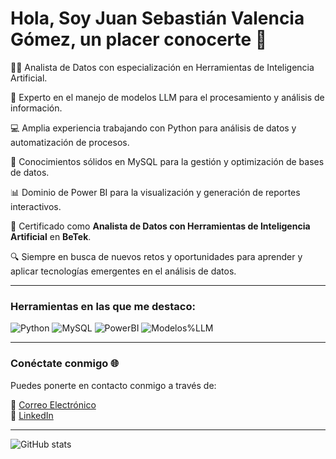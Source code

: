 # Hola, Soy Juan Sebastián Valencia Gómez, un placer conocerte 👋

👨‍💻 Analista de Datos con especialización en Herramientas de Inteligencia Artificial.

🤖 Experto en el manejo de modelos LLM para el procesamiento y análisis de información.

💻 Amplia experiencia trabajando con Python para análisis de datos y automatización de procesos.

🧠 Conocimientos sólidos en MySQL para la gestión y optimización de bases de datos.

📊 Dominio de Power BI para la visualización y generación de reportes interactivos.

📜 Certificado como **Analista de Datos con Herramientas de Inteligencia Artificial** en **BeTek**.  

🔍 Siempre en busca de nuevos retos y oportunidades para aprender y aplicar tecnologías emergentes en el análisis de datos.  

---

### Herramientas en las que me destaco:
![Python](https://img.shields.io/badge/Lenguaje-Python-blue)
![MySQL](https://img.shields.io/badge/Base%20de%20Datos-MySQL-orange)
![PowerBI](https://img.shields.io/badge/Herramienta-Power%20BI-yellow)
![Modelos%LLM](https://img.shields.io/badge/Inteligencia%Artificial-Modelos%20LLM-green)

---

### Conéctate conmigo 🌐

Puedes ponerte en contacto conmigo a través de:

📧 [Correo Electrónico](mailto:juansebastianvalenciagomez280@gmail.com)  
💼 [LinkedIn](https://www.linkedin.com/in/juan-valencia-analisisdedatos/)  

---

![GitHub stats](https://github-readme-stats.vercel.app/api?username=juanvalencia2301&show_icons=true&theme=gruvbox)

